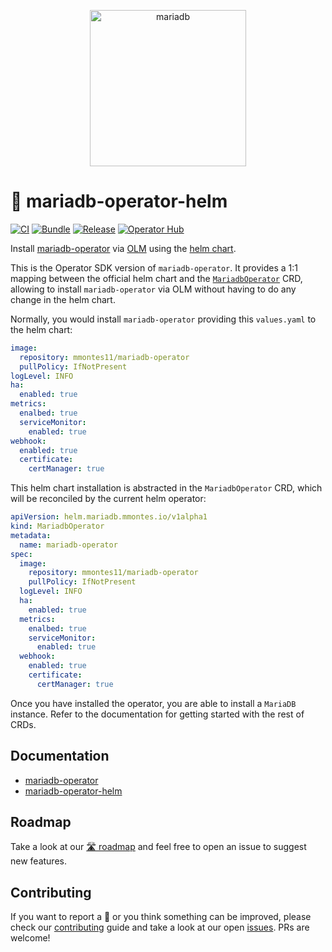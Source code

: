 <p align="center">
<img src="https://mmontes11.github.io/mariadb-operator/assets/mariadb.png" alt="mariadb" width="250"/>
</p>

# 🦭 mariadb-operator-helm
[![CI](https://github.com/mmontes11/mariadb-operator-helm/actions/workflows/ci.yaml/badge.svg)](https://github.com/mmontes11/mariadb-operator-helm/actions/workflows/ci.yaml)
[![Bundle](https://github.com/mmontes11/mariadb-operator-helm/actions/workflows/bundle.yaml/badge.svg)](https://github.com/mmontes11/mariadb-operator-helm/actions/workflows/bundle.yaml)
[![Release](https://github.com/mmontes11/mariadb-operator-helm/actions/workflows/release.yaml/badge.svg)](https://github.com/mmontes11/mariadb-operator-helm/actions/workflows/release.yaml)
[![Operator Hub](https://img.shields.io/badge/Operator%20Hub-mariadb--operator-red)](https://operatorhub.io/operator/mariadb-operator)

Install [mariadb-operator](https://github.com/mmontes11/mariadb-operator) via [OLM](https://olm.operatorframework.io/) using the [helm chart](https://artifacthub.io/packages/helm/mariadb-operator/mariadb-operator).

This is the Operator SDK version of `mariadb-operator`. It provides a 1:1 mapping between the official helm chart and the [`MariadbOperator`](https://github.com/mmontes11/mariadb-operator-helm/blob/main/config/samples/helm_v1alpha1_mariadboperator.yaml) CRD, allowing to install `mariadb-operator` via OLM without having to do any change in the helm chart.

Normally, you would install `mariadb-operator` providing this `values.yaml` to the helm chart:
```yaml
image:
  repository: mmontes11/mariadb-operator
  pullPolicy: IfNotPresent
logLevel: INFO
ha:
  enabled: true
metrics:
  enalbed: true
  serviceMonitor:
    enabled: true
webhook:
  enabled: true
  certificate:
    certManager: true
```

This helm chart installation is abstracted in the `MariadbOperator` CRD, which will be reconciled by the current helm operator:
```yaml
apiVersion: helm.mariadb.mmontes.io/v1alpha1
kind: MariadbOperator
metadata:
  name: mariadb-operator
spec:
  image:
    repository: mmontes11/mariadb-operator
    pullPolicy: IfNotPresent
  logLevel: INFO
  ha:
    enabled: true
  metrics:
    enalbed: true
    serviceMonitor:
      enabled: true
  webhook:
    enabled: true
    certificate:
      certManager: true
```

Once you have installed the operator, you are able to install a `MariaDB` instance. Refer to the documentation for getting started with the rest of CRDs.

## Documentation
* [mariadb-operator](https://github.com/mmontes11/mariadb-operator/blob/main/README.md)
* [mariadb-operator-helm](https://github.com/mmontes11/mariadb-operator-helm/blob/main/README.md)

## Roadmap
Take a look at our [🛣️ roadmap](https://github.com/mmontes11/mariadb-operator/blob/main/ROADMAP.md) and feel free to open an issue to suggest new features.

## Contributing
If you want to report a 🐛 or you think something can be improved, please check our [contributing](https://github.com/mmontes11/mariadb-operator/blob/main/CONTRIBUTING.md) guide and take a look at our open [issues](https://github.com/mmontes11/mariadb-operator/issues). PRs are welcome!
